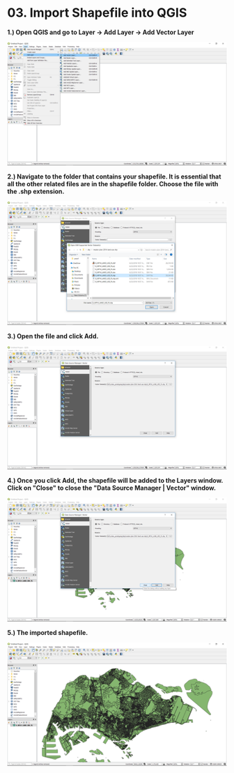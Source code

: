 # 03. Import Shapefile into QGIS

**1.\) Open QGIS and go to Layer -&gt; Add Layer -&gt; Add Vector Layer**

![](../assets/image%20%2895%29.png)

**2.\) Navigate to the folder that contains your shapefile. It is essential that all the other related files are in the shapefile folder. Choose the file with the .shp extension.**

![](../assets/image%20%28140%29.png)

**3.\) Open the file and click Add.**

![](../assets/image%20%28130%29.png)

**4.\) Once you click Add, the shapefile will be added to the Layers window. Click on "Close" to close the "Data Source Manager \| Vector" window.**

![](../assets/image%20%28126%29.png)

**5.\) The imported shapefile.**

![](../assets/image%20%28132%29.png)




